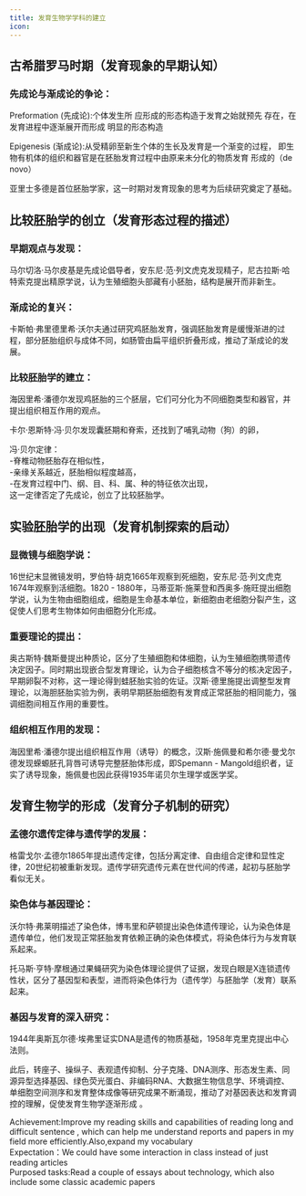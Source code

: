```yaml
---
title: 发育生物学学科的建立
icon:
---
```

## 古希腊罗马时期（发育现象的早期认知）

### 先成论与渐成论的争论：

Preformation (先成论):个体发⽣所 应形成的形态构造于发育之始就预先 存在，在发育进程中逐渐展开⽽形成 明显的形态构造

Epigenesis (渐成论):从受精卵至新生个体的生长及发育是⼀个渐变的过程， 即生物有机体的组织和器官是在胚胎发育过程中由原来未分化的物质发育 形成的（de novo）

亚里士多德是首位胚胎学家，这一时期对发育现象的思考为后续研究奠定了基础。

## 比较胚胎学的创立（发育形态过程的描述）

### 早期观点与发现：

马尔切洛·马尔皮基是先成论倡导者，安东尼·范·列文虎克发现精子，尼古拉斯·哈特索克提出精原学说，认为生殖细胞头部藏有小胚胎，结构是展开而非新生。

### 渐成论的复兴：

卡斯帕·弗里德里希·沃尔夫通过研究鸡胚胎发育，强调胚胎发育是缓慢渐进的过程，部分胚胎组织与成体不同，如肠管由扁平组织折叠形成，推动了渐成论的发展。

### 比较胚胎学的建立：

海因里希·潘德尔发现鸡胚胎的三个胚层，它们可分化为不同细胞类型和器官，并提出组织相互作用的观点。

卡尔·恩斯特·冯·贝尔发现囊胚期和脊索，还找到了哺乳动物（狗）的卵，

冯·贝尔定律：  
-脊椎动物胚胎存在相似性，  
-亲缘关系越近，胚胎相似程度越高，  
-在发育过程中门、纲、目、科、属、种的特征依次出现，  
这一定律否定了先成论，创立了比较胚胎学。

## 实验胚胎学的出现（发育机制探索的启动）

### 显微镜与细胞学说：

16世纪末显微镜发明，罗伯特·胡克1665年观察到死细胞，安东尼·范·列文虎克1674年观察到活细胞。1820 - 1880年，马蒂亚斯·施莱登和西奥多·施旺提出细胞学说，认为生物由细胞组成，细胞是生命基本单位，新细胞由老细胞分裂产生，这促使人们思考生物体如何由细胞分化形成。

### 重要理论的提出：

奥古斯特·魏斯曼提出种质论，区分了生殖细胞和体细胞，认为生殖细胞携带遗传决定因子。同时期出现嵌合型发育理论，认为合子细胞核含不等分的核决定因子，早期卵裂不对称，这一理论得到蛙胚胎实验的佐证。汉斯·德里施提出调整型发育理论，以海胆胚胎实验为例，表明早期胚胎细胞有发育成正常胚胎的相同能力，强调细胞间相互作用的重要性。

### 组织相互作用的发现：

海因里希·潘德尔提出组织相互作用（诱导）的概念，汉斯·施佩曼和希尔德·曼戈尔德发现蝾螈胚孔背唇可诱导完整胚胎体形成，即Spemann - Mangold组织者，证实了诱导现象，施佩曼也因此获得1935年诺贝尔生理学或医学奖。

## 发育生物学的形成（发育分子机制的研究）

### 孟德尔遗传定律与遗传学的发展：

格雷戈尔·孟德尔1865年提出遗传定律，包括分离定律、自由组合定律和显性定律，20世纪初被重新发现。遗传学研究遗传元素在世代间的传递，起初与胚胎学看似无关。

### 染色体与基因理论：

沃尔特·弗莱明描述了染色体，博韦里和萨顿提出染色体遗传理论，认为染色体是遗传单位，他们发现正常胚胎发育依赖正确的染色体模式，将染色体行为与发育联系起来。

托马斯·亨特·摩根通过果蝇研究为染色体理论提供了证据，发现白眼是X连锁遗传性状，区分了基因型和表型，进而将染色体行为（遗传学）与胚胎学（发育）联系起来。

### 基因与发育的深入研究：

1944年奥斯瓦尔德·埃弗里证实DNA是遗传的物质基础，1958年克里克提出中心法则。

此后，转座子、操纵子、表观遗传抑制、分子克隆、DNA测序、形态发生素、同源异型选择基因、绿色荧光蛋白、非编码RNA、大数据生物信息学、环境调控、单细胞空间测序和发育整体成像等研究成果不断涌现，推动了对基因表达和发育调控的理解，促使发育生物学逐渐形成 。

Achievement:Improve my reading skills and capabilities of reading long and difficult sentence , which can help me understand reports and papers in my field more efficiently.Also,expand my vocabulary  
Expectation：We could have some interaction in class instead of just reading articles  
Purposed tasks:Read a couple of essays about technology, which also include some classic academic papers